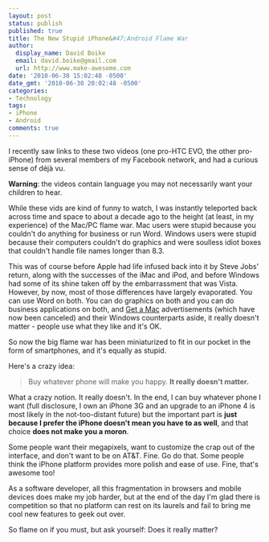 ```yaml
---
layout: post
status: publish
published: true
title: The New Stupid iPhone&#47;Android Flame War
author:
  display_name: David Boike
  email: david.boike@gmail.com
  url: http://www.make-awesome.com
date: '2010-06-30 15:02:48 -0500'
date_gmt: '2010-06-30 20:02:48 -0500'
categories:
- Technology
tags:
- iPhone
- Android
comments: true
---
```

I recently saw links to these two videos (one pro-HTC EVO, the other pro-iPhone) from several members of my Facebook network, and had a curious sense of déjà vu.

**Warning**: the videos contain language you may not necessarily want your children to hear.

While these vids are kind of funny to watch, I was instantly teleported back across time and space to about a decade ago to the height (at least, in my experience) of the Mac/PC flame war. Mac users were stupid because you couldn't do anything for business or run Word. Windows users were stupid because their computers couldn't do graphics and were soulless idiot boxes that couldn't handle file names longer than 8.3.

This was of course before Apple had life infused back into it by Steve Jobs' return, along with the successes of the iMac and iPod, and before Windows had some of its shine taken off by the embarrassment that was Vista. However, by now, most of those differences have largely evaporated. You can use Word on both. You can do graphics on both and you can do business applications on both, and [Get a Mac](http://en.wikipedia.org/wiki/Get_a_Mac) advertisements (which have now been canceled) and their Windows counterparts aside, it really doesn't matter - people use what they like and it's OK.

So now the big flame war has been miniaturized to fit in our pocket in the form of smartphones, and it's equally as stupid.

Here's a crazy idea:

> Buy whatever phone will make you happy. **It really doesn't matter.**

What a crazy notion. It really doesn't. In the end, I can buy whatever phone I want (full disclosure, I own an iPhone 3G and an upgrade to an iPhone 4 is most likely in the not-too-distant future) but the important part is **just because I prefer the iPhone doesn't mean you have to as well**, and that choice **does not make you a moron**.

Some people want their megapixels, want to customize the crap out of the interface, and don't want to be on AT&T. Fine. Go do that. Some people think the iPhone platform provides more polish and ease of use. Fine, that's awesome too!

As a software developer, all this fragmentation in browsers and mobile devices does make my job harder, but at the end of the day I'm glad there is competition so that no platform can rest on its laurels and fail to bring me cool new features to geek out over.

So flame on if you must, but ask yourself: Does it really matter?
